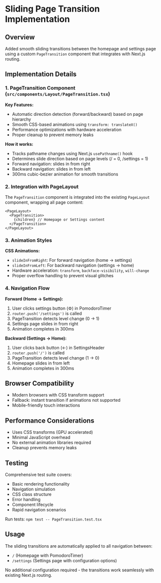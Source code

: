 # Sliding Page Transition Implementation

## Overview
Added smooth sliding transitions between the homepage and settings page using a custom `PageTransition` component that integrates with Next.js routing.

## Implementation Details

### 1. PageTransition Component (`src/components/Layout/PageTransition.tsx`)

**Key Features:**
- Automatic direction detection (forward/backward) based on page hierarchy
- Smooth CSS-based animations using `transform: translateX()`
- Performance optimizations with hardware acceleration
- Proper cleanup to prevent memory leaks

**How it works:**
- Tracks pathname changes using Next.js `usePathname()` hook
- Determines slide direction based on page levels (/ = 0, /settings = 1)
- Forward navigation: slides in from right
- Backward navigation: slides in from left
- 300ms cubic-bezier animation for smooth transitions

### 2. Integration with PageLayout

The `PageTransition` component is integrated into the existing `PageLayout` component, wrapping all page content:

```tsx
<PageLayout>
  <PageTransition>
    {children} // Homepage or Settings content
  </PageTransition>
</PageLayout>
```

### 3. Animation Styles

**CSS Animations:**
- `slideInFromRight`: For forward navigation (home → settings)
- `slideInFromLeft`: For backward navigation (settings → home)
- Hardware acceleration: `transform`, `backface-visibility`, `will-change`
- Proper overflow handling to prevent visual glitches

### 4. Navigation Flow

**Forward (Home → Settings):**
1. User clicks settings button (⚙️) in PomodoroTimer
2. `router.push('/settings')` is called
3. PageTransition detects level change (0 → 1)
4. Settings page slides in from right
5. Animation completes in 300ms

**Backward (Settings → Home):**
1. User clicks back button (←) in SettingsHeader
2. `router.push('/')` is called  
3. PageTransition detects level change (1 → 0)
4. Homepage slides in from left
5. Animation completes in 300ms

## Browser Compatibility

- Modern browsers with CSS transform support
- Fallback: instant transition if animations not supported
- Mobile-friendly touch interactions

## Performance Considerations

- Uses CSS transforms (GPU accelerated)
- Minimal JavaScript overhead
- No external animation libraries required
- Cleanup prevents memory leaks

## Testing

Comprehensive test suite covers:
- Basic rendering functionality
- Navigation simulation 
- CSS class structure
- Error handling
- Component lifecycle
- Rapid navigation scenarios

Run tests: `npm test -- PageTransition.test.tsx`

## Usage

The sliding transitions are automatically applied to all navigation between:
- `/` (Homepage with PomodoroTimer)
- `/settings` (Settings page with configuration options)

No additional configuration required - the transitions work seamlessly with existing Next.js routing. 